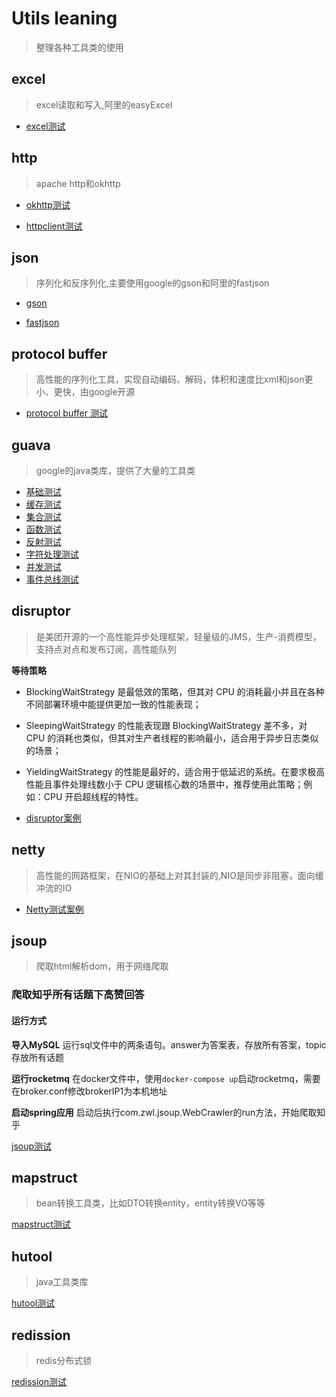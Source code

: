 # Utils leaning

> 整理各种工具类的使用

## excel

> excel读取和写入,阿里的easyExcel

- [excel测试](src/main/java/com/zwl/excel/ExcelTest.java)

## http

> apache http和okhttp

- [okhttp测试](src/main/java/com/zwl/http/okhttp/OkHttpTest.java)

- [httpclient测试](src/main/java/com/zwl/http/httpclient/HttpClientTest.java)

## json

> 序列化和反序列化,主要使用google的gson和阿里的fastjson

- [gson](src/main/java/com/zwl/json/gson/GsonTest.java)

- [fastjson](src/main/java/com/zwl/json/fastjson/JSONTest.java)

## protocol buffer

> 高性能的序列化工具，实现自动编码、解码，体积和速度比xml和json更小、更快，由google开源

- [protocol buffer 测试](src/main/java/com/zwl/protocolbuffer/ProtocTest.java)

## guava

> google的java类库，提供了大量的工具类

- [基础测试](src/main/java/com/zwl/guava/base/BaseTest.java)
- [缓存测试](src/main/java/com/zwl/guava/cache/CacheTest.java)
- [集合测试](src/main/java/com/zwl/guava/collection/CollectionTest.java)
- [函数测试](src/main/java/com/zwl/guava/function/FunctionTest.java)
- [反射测试](src/main/java/com/zwl/guava/reflect/ReflectTest.java)
- [字符处理测试](src/main/java/com/zwl/guava/str/StrTest.java)
- [并发测试](src/main/java/com/zwl/guava/concurrent/ConcurrentTest.java)
- [事件总线测试](src/main/java/com/zwl/guava/eventbus/EventBusTest.java)

## disruptor

> 是美团开源的一个高性能异步处理框架，轻量级的JMS，生产-消费模型，支持点对点和发布订阅，高性能队列


**等待策略**

- BlockingWaitStrategy 是最低效的策略，但其对 CPU 的消耗最小并且在各种不同部署环境中能提供更加一致的性能表现；

- SleepingWaitStrategy 的性能表现跟 BlockingWaitStrategy 差不多，对 CPU 的消耗也类似，但其对生产者线程的影响最小，适合用于异步日志类似的场景；

- YieldingWaitStrategy 的性能是最好的，适合用于低延迟的系统。在要求极高性能且事件处理线数小于 CPU 逻辑核心数的场景中，推荐使用此策略；例如：CPU 开启超线程的特性。


- [disruptor案例](src/main/java/com/zwl/disruptor/DisruptorTest.java)

## netty

> 高性能的网路框架，在NIO的基础上对其封装的,NIO是同步非阻塞，面向缓冲流的IO

- [Netty测试案例](src/main/java/com/zwl/netty/NettyTest.java)

## jsoup

> 爬取html解析dom，用于网络爬取

### 爬取知乎所有话题下高赞回答

#### 运行方式

**导入MySQL**
运行sql文件中的两条语句。answer为答案表，存放所有答案，topic存放所有话题

**运行rocketmq**
在docker文件中，使用`docker-compose up`启动rocketmq，需要在broker.conf修改brokerIP1为本机地址

**启动spring应用**
启动后执行com.zwl.jsoup.WebCrawler的run方法，开始爬取知乎

[jsoup测试](src/main/java/com/zwl/jsoup/JsoupTest.java)

## mapstruct

> bean转换工具类，比如DTO转换entity，entity转换VO等等

[mapstruct测试](src/main/java/com/zwl/mapstruct/MapperTest.java)

## hutool

> java工具类库

[hutool测试](src/main/java/com/zwl/hutool/HutoolTest.java)

## redission

> redis分布式锁

[redission测试](src/main/java/com/zwl/redis/RedissionTest.java)
